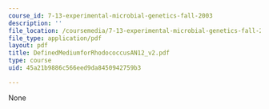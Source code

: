 ```yaml
---
course_id: 7-13-experimental-microbial-genetics-fall-2003
description: ''
file_location: /coursemedia/7-13-experimental-microbial-genetics-fall-2003/45a21b9886c566eed9da8450942759b3_DefinedMediumforRhodococcusAN12_v2.pdf
file_type: application/pdf
layout: pdf
title: DefinedMediumforRhodococcusAN12_v2.pdf
type: course
uid: 45a21b9886c566eed9da8450942759b3

---
```

None